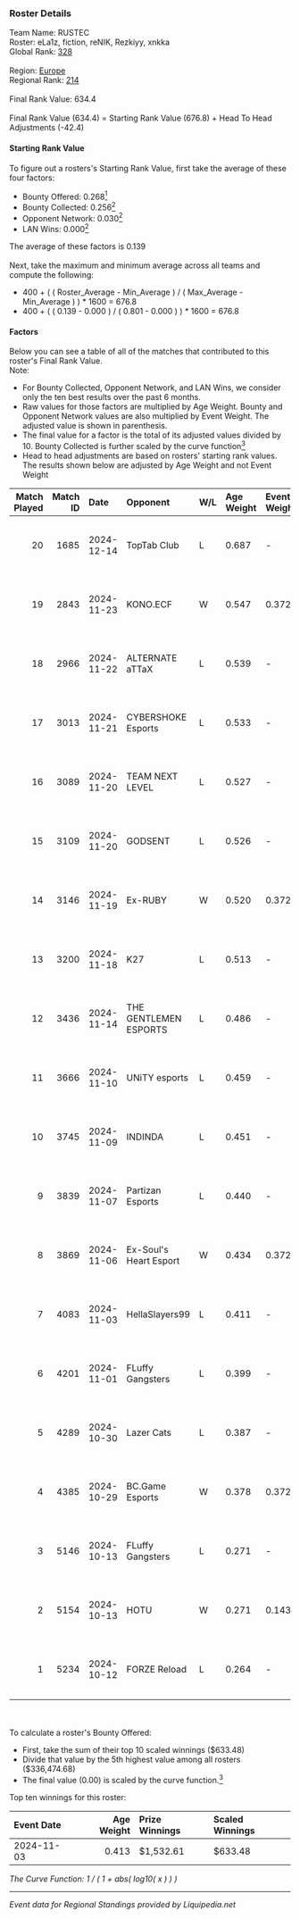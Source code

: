 ### Roster Details<br />
Team Name: RUSTEC<br />
Roster: eLa1z, fiction, reNIK, Rezkiyy, xnkka<br />
Global Rank: [328](../standings_global.md)<br />
<br />
Region: [Europe]( ../standings_europe.md)<br />
Regional Rank: [214]( ../standings_europe.md)<br />
<br />
Final Rank Value:  634.4<br />
<br />
Final Rank Value (634.4) = Starting Rank Value (676.8) + Head To Head Adjustments (-42.4)<br />

#### Starting Rank Value<br />
To figure out a rosters's Starting Rank Value, first take the average of these four factors:<br />
- Bounty Offered: 0.268[<sup>1</sup>](#table2)
- Bounty Collected: 0.256[<sup>2</sup>](#table1)
- Opponent Network: 0.030[<sup>2</sup>](#table1)
- LAN Wins: 0.000[<sup>2</sup>](#table1)

The average of these factors is 0.139<br />
<br />
Next, take the maximum and minimum average across all teams and compute the following:<br />
- 400 + ( ( Roster_Average - Min_Average ) / ( Max_Average - Min_Average ) ) * 1600 = 676.8
- 400 + ( ( 0.139 - 0.000 ) / ( 0.801 - 0.000 ) ) * 1600 = 676.8


#### Factors<br />
Below you can see a table of all of the matches that contributed to this roster's Final Rank Value.<br />
Note:<br />

- For Bounty Collected, Opponent Network, and LAN Wins, we consider only the ten best results over the past 6 months.
- Raw values for those factors are multiplied by Age Weight. Bounty and Opponent Network values are also multiplied by Event Weight. The adjusted value is shown in parenthesis.
- The final value for a factor is the total of its adjusted values divided by 10. Bounty Collected is further scaled by the curve function[<sup>3</sup>](#curveFunction)
- Head to head adjustments are based on rosters' starting rank values. The results shown below are adjusted by Age Weight and not Event Weight
<span id="table1"></span><br />


| Match Played | Match ID | Date       | Opponent               | W/L | Age Weight | Event Weight | Bounty Collected | Opponent Network | LAN Wins  | H2H Adj. | Roster                                 |
| -: | -: | :- | :- | :- | :- | :- | :- | :- | :- | -: | :- |
|           20 |     1685 | 2024-12-14 | TopTab Club            | L   | 0.687      | -            | -                | -                | -         |   -15.03 | eLa1z, fiction, reNIK, Rezkiyy, xnkka  |
|           19 |     2843 | 2024-11-23 | KONO.ECF               | W   | 0.547      | 0.372        | 0.045 (0.009)    | 0.757 (0.154)    | 0 (0.000) |    13.65 | eLa1z, fiction, karnez, Rezkiyy, xnkka |
|           18 |     2966 | 2024-11-22 | ALTERNATE aTTaX        | L   | 0.539      | -            | -                | -                | -         |    -2.77 | eLa1z, fiction, karnez, Rezkiyy, xnkka |
|           17 |     3013 | 2024-11-21 | CYBERSHOKE Esports     | L   | 0.533      | -            | -                | -                | -         |    -3.97 | eLa1z, fiction, karnez, Rezkiyy, xnkka |
|           16 |     3089 | 2024-11-20 | TEAM NEXT LEVEL        | L   | 0.527      | -            | -                | -                | -         |    -4.13 | eLa1z, fiction, karnez, Rezkiyy, xnkka |
|           15 |     3109 | 2024-11-20 | GODSENT                | L   | 0.526      | -            | -                | -                | -         |    -7.23 | eLa1z, fiction, karnez, Rezkiyy, xnkka |
|           14 |     3146 | 2024-11-19 | Ex-RUBY                | W   | 0.520      | 0.372        | 0.000 (0.000)    | 0.120 (0.023)    | 0 (0.000) |     6.14 | eLa1z, fiction, karnez, Rezkiyy, xnkka |
|           13 |     3200 | 2024-11-18 | K27                    | L   | 0.513      | -            | -                | -                | -         |    -3.39 | eLa1z, fiction, karnez, Rezkiyy, xnkka |
|           12 |     3436 | 2024-11-14 | THE GENTLEMEN ESPORTS  | L   | 0.486      | -            | -                | -                | -         |    -6.67 | eLa1z, fiction, karnez, Rezkiyy, xnkka |
|           11 |     3666 | 2024-11-10 | UNiTY esports          | L   | 0.459      | -            | -                | -                | -         |    -3.86 | eLa1z, fiction, karnez, Rezkiyy, xnkka |
|           10 |     3745 | 2024-11-09 | INDINDA                | L   | 0.451      | -            | -                | -                | -         |   -10.20 | eLa1z, fiction, karnez, Rezkiyy, xnkka |
|            9 |     3839 | 2024-11-07 | Partizan Esports       | L   | 0.440      | -            | -                | -                | -         |    -1.37 | eLa1z, fiction, karnez, Rezkiyy, xnkka |
|            8 |     3869 | 2024-11-06 | Ex-Soul's Heart Esport | W   | 0.434      | 0.372        | 0.000 (0.000)    | 0.082 (0.013)    | 0 (0.000) |     6.21 | eLa1z, fiction, karnez, Rezkiyy, xnkka |
|            7 |     4083 | 2024-11-03 | HellaSlayers99         | L   | 0.411      | -            | -                | -                | -         |    -8.02 | eLa1z, fiction, karnez, Rezkiyy, xnkka |
|            6 |     4201 | 2024-11-01 | FLuffy Gangsters       | L   | 0.399      | -            | -                | -                | -         |    -4.17 | eLa1z, fiction, reNIK, Rezkiyy, xnkka  |
|            5 |     4289 | 2024-10-30 | Lazer Cats             | L   | 0.387      | -            | -                | -                | -         |    -5.54 | eLa1z, fiction, karnez, Rezkiyy, xnkka |
|            4 |     4385 | 2024-10-29 | BC.Game Esports        | W   | 0.378      | 0.372        | 0.022 (0.003)    | 0.559 (0.079)    | 0 (0.000) |     8.45 | eLa1z, fiction, karnez, Rezkiyy, xnkka |
|            3 |     5146 | 2024-10-13 | FLuffy Gangsters       | L   | 0.271      | -            | -                | -                | -         |    -2.91 | eLa1z, fiction, reNIK, Rezkiyy, xnkka  |
|            2 |     5154 | 2024-10-13 | HOTU                   | W   | 0.271      | 0.143        | 0.003 (0.000)    | 0.777 (0.030)    | 0 (0.000) |     4.73 | eLa1z, fiction, reNIK, Rezkiyy, xnkka  |
|            1 |     5234 | 2024-10-12 | FORZE Reload           | L   | 0.264      | -            | -                | -                | -         |    -2.33 | eLa1z, fiction, reNIK, Rezkiyy, xnkka  |

<br />
<span id="table2"></span><br />
To calculate a roster's Bounty Offered:<br />

- First, take the sum of their top 10 scaled winnings ($633.48)
- Divide that value by the 5th highest value among all rosters ($336,474.68)
- The final value (0.00) is scaled by the curve function.[<sup>3</sup>](#curveFunction)

Top ten winnings for this roster:<br />

| Event Date | Age Weight | Prize Winnings | Scaled Winnings |
| :- | -: | :- | :- |
| 2024-11-03 |      0.413 | $1,532.61      | $633.48         |


<span id="curveFunction"></span>_The Curve Function: 1 / ( 1 + abs( log10( x ) ) )_<br />

---
_Event data for Regional Standings provided by Liquipedia.net_<br />
